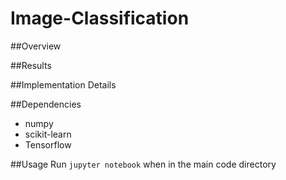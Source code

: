 # Image-Classification

##Overview

##Results

##Implementation Details

##Dependencies
* numpy
* scikit-learn
* Tensorflow

##Usage
Run `jupyter notebook` when in the main code directory 
